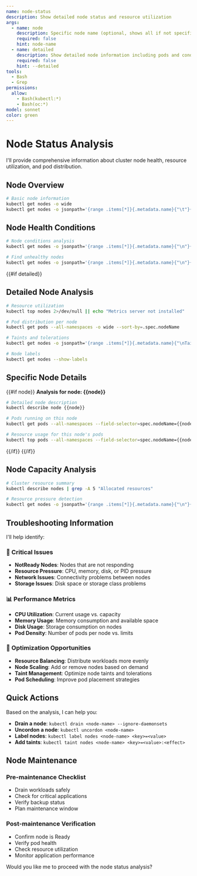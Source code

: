 ```yaml
---
name: node-status
description: Show detailed node status and resource utilization
args:
  - name: node
    description: Specific node name (optional, shows all if not specified)
    required: false
    hint: node-name
  - name: detailed
    description: Show detailed node information including pods and conditions
    required: false
    hint: --detailed
tools:
  - Bash
  - Grep
permissions:
  allow:
    - Bash(kubectl:*)
    - Bash(oc:*)
model: sonnet
color: green
---
```


# Node Status Analysis

I'll provide comprehensive information about cluster node health, resource utilization, and pod distribution.

## Node Overview

```bash
# Basic node information
kubectl get nodes -o wide
kubectl get nodes -o jsonpath='{range .items[*]}{.metadata.name}{"\t"}{.status.capacity.cpu}{"\t"}{.status.capacity.memory}{"\t"}{.status.capacity.ephemeral-storage}{"\t"}{.status.allocatable.cpu}{"\t"}{.status.allocatable.memory}{"\n"}{end}'
```

## Node Health Conditions

```bash
# Node conditions analysis
kubectl get nodes -o jsonpath='{range .items[*]}{.metadata.name}{"\n"}{range .status.conditions[*]}{.type}{"="}{.status}{" - "}{.reason}{": "}{.message}{"\n"}{end}{"\n"}'

# Find unhealthy nodes
kubectl get nodes -o jsonpath='{range .items[*]}{.metadata.name}{"\n"}{range .status.conditions[*]}{.type}{"="}{.status}{"\n"}{end}{"\n"}' | grep -A 5 "False"
```

{{#if detailed}}
## Detailed Node Analysis

```bash
# Resource utilization
kubectl top nodes 2>/dev/null || echo "Metrics server not installed"

# Pod distribution per node
kubectl get pods --all-namespaces -o wide --sort-by=.spec.nodeName

# Taints and tolerations
kubectl get nodes -o jsonpath='{range .items[*]}{.metadata.name}{"\nTaints: "}{range .spec.taints[*]}{.key}{"="}{.value}{":"}{.effect}{" "}{end}{"\n\n"}{end}'

# Node labels
kubectl get nodes --show-labels
```

## Specific Node Details

{{#if node}}
**Analysis for node: {{node}}**

```bash
# Detailed node description
kubectl describe node {{node}}

# Pods running on this node
kubectl get pods --all-namespaces --field-selector=spec.nodeName={{node}} -o wide

# Resource usage for this node's pods
kubectl top pods --all-namespaces --field-selector=spec.nodeName={{node}} 2>/dev/null || echo "Pod metrics not available"
```
{{/if}}
{{/if}}

## Node Capacity Analysis

```bash
# Cluster resource summary
kubectl describe nodes | grep -A 5 "Allocated resources"

# Resource pressure detection
kubectl get nodes -o jsonpath='{range .items[*]}{.metadata.name}{"\n"}{range .status.conditions[*]}{.type}{"="}{.status}{"\n"}{end}{"\n"}' | grep -A 1 "MemoryPressure\|DiskPressure\|PIDPressure"
```

## Troubleshooting Information

I'll help identify:

### 🚨 Critical Issues
- **NotReady Nodes**: Nodes that are not responding
- **Resource Pressure**: CPU, memory, disk, or PID pressure
- **Network Issues**: Connectivity problems between nodes
- **Storage Issues**: Disk space or storage class problems

### 📊 Performance Metrics
- **CPU Utilization**: Current usage vs. capacity
- **Memory Usage**: Memory consumption and available space
- **Disk Usage**: Storage consumption on nodes
- **Pod Density**: Number of pods per node vs. limits

### 🔧 Optimization Opportunities
- **Resource Balancing**: Distribute workloads more evenly
- **Node Scaling**: Add or remove nodes based on demand
- **Taint Management**: Optimize node taints and tolerations
- **Pod Scheduling**: Improve pod placement strategies

## Quick Actions

Based on the analysis, I can help you:
- **Drain a node**: `kubectl drain <node-name> --ignore-daemonsets`
- **Uncordon a node**: `kubectl uncordon <node-name>`
- **Label nodes**: `kubectl label nodes <node-name> <key>=<value>`
- **Add taints**: `kubectl taint nodes <node-name> <key>=<value>:<effect>`

## Node Maintenance

### Pre-maintenance Checklist
- Drain workloads safely
- Check for critical applications
- Verify backup status
- Plan maintenance window

### Post-maintenance Verification
- Confirm node is Ready
- Verify pod health
- Check resource utilization
- Monitor application performance

Would you like me to proceed with the node status analysis?